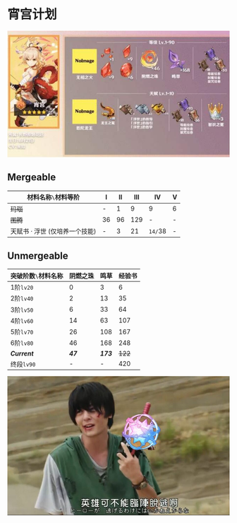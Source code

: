 # 宵宫计划

![](./yoimiya.jpeg)

## Mergeable

| 材料名称`\`材料等阶 | I | II | III | IV | V |
| ----------------- | -- | -- | -- | -- | -- |
| ~~玛瑙~~ |  - |  1 |   9 | 9 | 6 |
| ~~图腾~~ | 36 | 96 | 129 | - | - |
| 天赋书 · 浮世 (仅培养一个技能) | - | 3 | 21 | `14/`38 | - |

## Unmergeable

| 突破阶数`\`材料名称 | 阴燃之珠 | 鸣草 | 经验书 |
| ----------------- | -------- | --- | ------ |
| 1阶`lv20` |  0 |   3 |   6 |
| 2阶`lv40` |  2 |  13 |  35 |
| 3阶`lv50` |  6 |  33 |  64 |
| 4阶`lv60` | 14 |  63 | 107 |
| 5阶`lv70` | 26 | 108 | 167 |
| 6阶`lv80` | 46 | 168 | 248 |
| ***Current*** | ***47*** | ***173*** | ~~122~~ |
| 终段`lv90` | - |  -  | 420 |

![](./edb0593bf66ae99d2ee6583d2b223991cf5296b5.jpeg)
